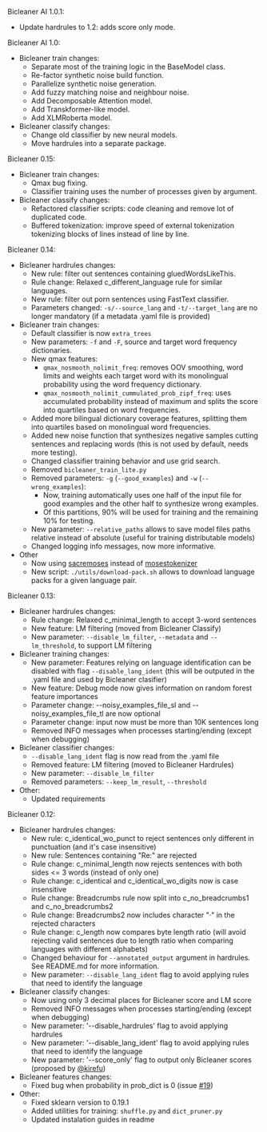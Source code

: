Bicleaner AI 1.0.1:
* Update hardrules to 1.2: adds score only mode.

Bicleaner AI 1.0:
* Bicleaner train changes:
  * Separate most of the training logic in the BaseModel class.
  * Re-factor synthetic noise build function.
  * Parallelize synthetic noise generation.
  * Add fuzzy matching noise and neighbour noise.
  * Add Decomposable Attention model.
  * Add Transkformer-like model.
  * Add XLMRoberta model.
* Bicleaner classify changes:
  * Change old classifier by new neural models.
  * Move hardrules into a separate package.

Bicleaner 0.15:
* Bicleaner train changes:
  * Qmax bug fixing.
  * Classifier training uses the number of processes given by argument.
* Bicleaner classify changes:
  * Refactored classifier scripts: code cleaning and remove lot of duplicated code.
  * Buffered tokenization: improve speed of external tokenization tokenizing blocks of lines instead of line by line.

Bicleaner 0.14: 
* Bicleaner hardrules changes:
  * New rule: filter out sentences containing gluedWordsLikeThis.
  * Rule change: Relaxed c_different_language rule for similar languages.
  * New rule: filter out porn sentences using FastText classifier.
  * Parameters changed: `-s/--source_lang` and `-t/--target_lang` are no longer mandatory (if a metadata .yaml file is provided)
* Bicleaner train changes:
  * Default classifier is now `extra_trees`
  * New parameters: `-f`  and `-F`, source and target word frequency dictionaries.
  * New qmax features:
    * `qmax_nosmooth_nolimit_freq`: removes OOV smoothing, word limits and weights each target word with its monolingual probability using the word frequency dictionary.
    * `qmax_nosmooth_nolimit_cummulated_prob_zipf_freq`: uses accumulated probability instead of maximum and splits the score into quartiles based on word frequencies.
  * Added more bilingual dictionary coverage features, splitting them into quartiles based on monolingual word frequencies.
  * Added new noise function that synthesizes negative samples cutting sentences and replacing words (this is not used by default, needs more testing).
  * Changed classifier training behavior and use grid search.
  * Removed `bicleaner_train_lite.py`
  * Removed parameters: `-g` (`--good_examples`) and `-w` (`--wrong_examples`):
    * Now, training automatically uses one half of the input file for good examples and the other half to synthesize wrong examples.
    * Of this partitions, 90% will be used for training and the remaining 10% for testing.
  * New parameter: `--relative_paths` allows to save model files paths relative instead of absolute  (useful for training distributable models)
  * Changed logging info messages, now more informative.
* Other
   * Now using [sacremoses](https://github.com/alvations/sacremoses) instead of [mosestokenizer](https://github.com/luismsgomes/mosestokenizer)
   * New script:  `./utils/download-pack.sh` allows to download language packs for a given language pair.


Bicleaner 0.13:
* Bicleaner hardrules changes:
  * Rule change: Relaxed c_minimal_length to accept 3-word sentences	
  * New feature: LM filtering (moved from Bicleaner Classify)
  * New parameter: `--disable_lm_filter`, `--metadata` and `--lm_threshold`, to support LM filtering
* Bicleaner training changes: 
  * New parameter: Features relying on language identification can be disabled with flag `--disable_lang_ident` (this will be outputed in the .yaml file and used by Bicleaner clasifier)
  * New feature: Debug mode now gives information on random forest feature importances
  * Parameter change: --noisy_examples_file_sl and --noisy_examples_file_tl are now optional
  * Parameter change: input now must be more than 10K sentences long
  * Removed INFO messages when processes starting/ending (except when debugging)
* Bicleaner classifier changes:
  * `--disable_lang_ident` flag is now read from the .yaml file
  * Removed feature: LM filtering (moved to Bicleaner Hardrules)
  * New parameter: `--disable_lm_filter`
  * Removed parameters: `--keep_lm_result`,  `--threshold`
* Other:
  * Updated requirements
  
  
  
Bicleaner 0.12:
* Bicleaner hardrules changes:
  * New rule: c_identical_wo_punct to reject sentences only different in punctuation (and it's case insensitive)
  * New rule:  Sentences containing "Re:" are rejected
  * Rule change: c_minimal_length now rejects sentences with both sides <= 3 words (instead of only one)
  * Rule change: c_identical and c_identical_wo_digits now is case insensitive
  * Rule change: Breadcrumbs rule now split into c_no_breadcrumbs1 and c_no_breadcrumbs2
  * Rule change: Breadcrumbs2 now includes character "·" in the rejected characters
  * Rule change: c_length now compares byte length ratio (will avoid rejecting valid sentences due to length ratio when comparing languages with different alphabets)
  * Changed behaviour for `--annotated_output` argument in hardrules. See README.md for more information.
  * New parameter: `--disable_lang_ident` flag to avoid applying rules that need to identify the language
* Bicleaner classify changes:  
  * Now using only 3 decimal places for Bicleaner score and LM score
  * Removed INFO messages when processes starting/ending (except when debugging)
  * New parameter: '--disable_hardrules' flag to avoid applying hardrules
  * New parameter: '--disable_lang_ident' flag to avoid applying rules that need to identify the language
  * New parameter: '--score_only' flag to output only Bicleaner scores (proposed by [@kirefu](https://github.com/kirefu))
* Bicleaner features changes:
  * Fixed bug when probability in prob_dict is 0 (issue [#19](https://github.com/bitextor/bicleaner/issues/19))
* Other:
  * Fixed sklearn version to 0.19.1
  * Added utilities for training: `shuffle.py` and `dict_pruner.py`
  * Updated instalation guides in readme
